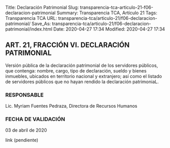 Title: Declaración Patrimonial
Slug: transparencia-tca-articulo-21-f06-declaracion-patrimonial
Summary: Transparencia TCA, Artículo 21
Tags: Transparencia TCA
URL: transparencia-tca/articulo-21/f06-declaracion-patrimonial/
Save_As: transparencia-tca/articulo-21/f06-declaracion-patrimonial/index.html
Date: 2020-04-27 17:34
Modified: 2020-04-27 17:34


## ART. 21, FRACCIÓN VI. DECLARACIÓN PATRIMONIAL

Versión pública de la declaración patrimonial de los servidores públicos, que contenga: nombre, cargo, tipo de declaración, sueldo y bienes inmuebles, ubicados en territorio nacional y extranjero; así como el listado de servidores públicos que no hayan rendido la declaración patrimoniaL.


### RESPONSABLE

Lic. Myriam Fuentes Pedraza, Directora de Recursos Humanos


### FECHA DE VALIDACIÓN

03 de abril de 2020


link (pendiente)



